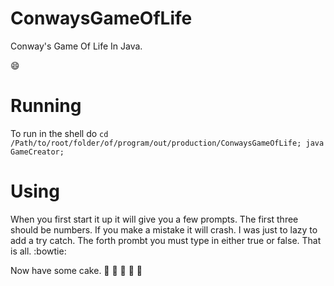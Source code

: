 # ConwaysGameOfLife
Conway's Game Of Life In Java.


:smile:

# Running

To run in the shell do ``` cd /Path/to/root/folder/of/program/out/production/ConwaysGameOfLife; java GameCreator; ```

# Using

When you first start it up it will give you a few prompts. The first three should be numbers. If you make a mistake it will crash. I was just to lazy to add a try catch. The forth prombt you must type in either true or false. That is all. :bowtie:

Now have some cake. :birthday: :birthday: :birthday: :birthday: :birthday:
